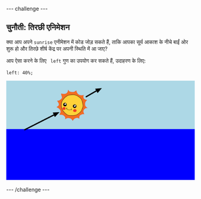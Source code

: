 \--- challenge \---

## चुनौती: तिरछी एनिमेशन

क्या आप अपने `sunrise` एनीमेशन में कोड जोड़ सकते हैं, ताकि आपका सूर्य आकाश के नीचे बाईं ओर शुरू हो और तिरछे शीर्ष केंद्र पर अपनी स्थिति में आ जाए?

आप ऐसा करने के लिए ` left` गुण का उपयोग कर सकते हैं, उदाहरण के लिए:

    left: 40%;
    

![स्क्रीनशॉट](images/sunrise-left.png)

\--- /challenge \---